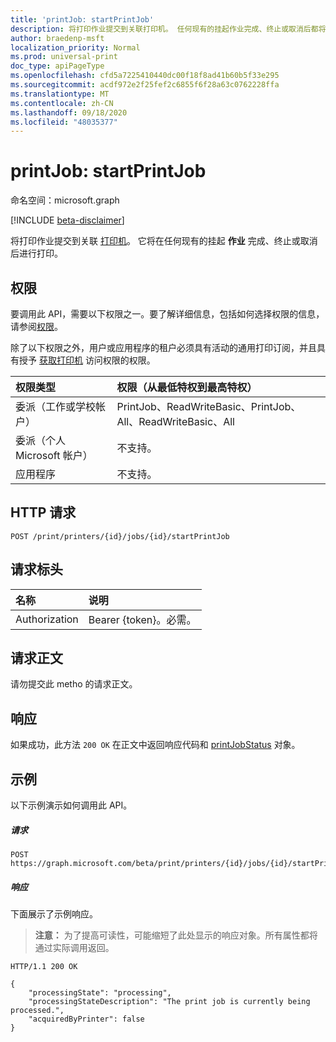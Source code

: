```yaml
---
title: 'printJob: startPrintJob'
description: 将打印作业提交到关联打印机。 任何现有的挂起作业完成、终止或取消后都将打印。
author: braedenp-msft
localization_priority: Normal
ms.prod: universal-print
doc_type: apiPageType
ms.openlocfilehash: cfd5a7225410440dc00f18f8ad41b60b5f33e295
ms.sourcegitcommit: acdf972e2f25fef2c6855f6f28a63c0762228ffa
ms.translationtype: MT
ms.contentlocale: zh-CN
ms.lasthandoff: 09/18/2020
ms.locfileid: "48035377"
---
```

# <a name="printjob-startprintjob"></a>printJob: startPrintJob

命名空间：microsoft.graph

[!INCLUDE [beta-disclaimer](../../includes/beta-disclaimer.md)]

将打印作业提交到关联 [打印机](../resources/printer.md)。 它将在任何现有的挂起 **作业** 完成、终止或取消后进行打印。

## <a name="permissions"></a>权限
要调用此 API，需要以下权限之一。要了解详细信息，包括如何选择权限的信息，请参阅[权限](/graph/permissions-reference)。

除了以下权限之外，用户或应用程序的租户必须具有活动的通用打印订阅，并且具有授予 [获取打印机](printer-get.md) 访问权限的权限。

|权限类型 | 权限（从最低特权到最高特权） |
|:---------------|:--------------------------------------------|
|委派（工作或学校帐户）| PrintJob、ReadWriteBasic、PrintJob、All、ReadWriteBasic、All |
|委派（个人 Microsoft 帐户）|不支持。|
|应用程序| 不支持。 |

## <a name="http-request"></a>HTTP 请求
```http
POST /print/printers/{id}/jobs/{id}/startPrintJob
```
## <a name="request-headers"></a>请求标头
| 名称          | 说明   |
|:--------------|:--------------|
| Authorization | Bearer {token}。必需。 |

## <a name="request-body"></a>请求正文

请勿提交此 metho 的请求正文。 

## <a name="response"></a>响应
如果成功，此方法 `200 OK` 在正文中返回响应代码和 [printJobStatus](../resources/printjobstatus.md) 对象。

## <a name="example"></a>示例
以下示例演示如何调用此 API。
##### <a name="request"></a>请求

```http
POST https://graph.microsoft.com/beta/print/printers/{id}/jobs/{id}/startPrintJob
```

##### <a name="response"></a>响应
下面展示了示例响应。 
>**注意：** 为了提高可读性，可能缩短了此处显示的响应对象。所有属性都将通过实际调用返回。

```http
HTTP/1.1 200 OK

{
    "processingState": "processing",
    "processingStateDescription": "The print job is currently being processed.",
    "acquiredByPrinter": false
}
```


